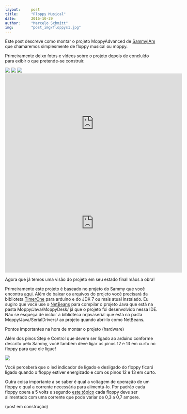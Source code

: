 ```yaml
---
layout:     post
title:      "Floppy Musical"
date:       2016-10-29
author:     "Marcelo Schmitt"
img:        "post_img/floppys1.jpg"
---
```


Este post descreve como montar o projeto MoppyAdvanced de <a href="https://github.com/SammyIAm">SammyIAm</a> que chamaremos simplesmente de floppy musical ou moppy.

Primeiramente deixo fotos e vídeos sobre o projeto depois de concluído para exibir o que pretende-se construir.

<img src="{{ site.baseurl }}/post_img/floppys1.jpg" style="margin: 0 auto; max-height: 390px;">

<img src="{{ site.baseurl }}/post_img/floppys2.jpg" style="margin: 0 auto; max-height: 390px;">

<img src="{{ site.baseurl }}/post_img/floppys3.jpg" style="margin: 0 auto; max-height: 390px;">


<iframe width="584" height="329" src="https://www.youtube.com/watch?v=hsN9MINXFiQ" frameborder="0" allowfullscreen></iframe>

<iframe width="584" height="329" src="https://www.youtube.com/watch?v=Z7V2LiwLtbM" frameborder="0" allowfullscreen></iframe>

Agora que já temos uma visão do projeto em seu estado final mãos a obra!

Primeiramente este projeto é baseado no projeto do Sammy que você encontra <a href="https://github.com/SammyIAm/Moppy">aqui</a>.
Além de baixar os arquivos do projeto você precisará da biblioteta <a href="https://code.google.com/archive/p/arduino-timerone/downloads">TimerOne</a> para arduino e do JDK 7 ou mais atual instalado. Eu sugiro que você use o <a href="https://netbeans.org/">NetBeans</a> para compilar o projeto Java que está na pasta Moppy/Java/MoppyDesk/ já que o projeto foi desenvolvido nessa IDE. Não se esqueça de incluír a biblioteca nrjavaserial que está na pasta Moppy/Java/SerialDrivers/ ao projeto quando abri-lo como NetBeans.

Pontos importantes na hora de montar o projeto (hardware)

Além dos pinos Step e Control que devem ser ligado ao arduino conforme descrito pelo Sammy, você também deve ligar os pinos 12 e 13 em curto no floppy para que ele ligue!

<img src="{{ site.baseurl }}/post_img/pinagem-floppy.jpg" style="margin: 0 auto; max-height: 390px;">

Você perceberá que o led indicador de ligado e desligado do floppy ficará ligado quando o floppy estiver energizado e com os pinos 12 e 13 em curto.

Outra coisa importante a se saber é qual a voltagem de operação de um floppy e qual a corrente necessária para alimentá-lo. Por padrão cada floppy opera a 5 volts e segundo <a href="http://forum.arduino.cc/index.php?topic=152419.0">este tópico</a> cada floppy deve ser alimentado com uma corrente que pode variar de 0,3 a 0,7 ampere.

(post em construção)
